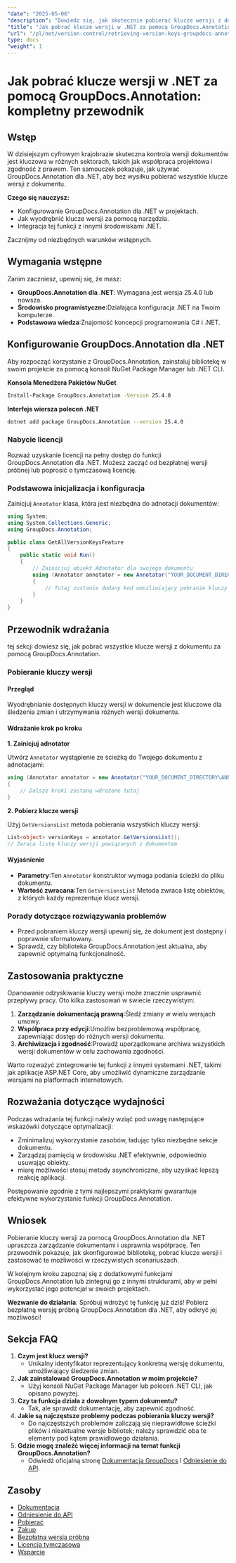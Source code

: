```yaml
---
"date": "2025-05-06"
"description": "Dowiedz się, jak skutecznie pobierać klucze wersji z dokumentów przy użyciu GroupDocs.Annotation dla .NET. Ulepsz zarządzanie dokumentami i współpracę dzięki temu przewodnikowi krok po kroku."
"title": "Jak pobrać klucze wersji w .NET za pomocą GroupDocs.Annotation? — kompletny przewodnik"
"url": "/pl/net/version-control/retrieving-version-keys-groupdocs-annotation-dotnet/"
type: docs
"weight": 1
---
```


# Jak pobrać klucze wersji w .NET za pomocą GroupDocs.Annotation: kompletny przewodnik

## Wstęp

W dzisiejszym cyfrowym krajobrazie skuteczna kontrola wersji dokumentów jest kluczowa w różnych sektorach, takich jak współpraca projektowa i zgodność z prawem. Ten samouczek pokazuje, jak używać GroupDocs.Annotation dla .NET, aby bez wysiłku pobierać wszystkie klucze wersji z dokumentu.

**Czego się nauczysz:**
- Konfigurowanie GroupDocs.Annotation dla .NET w projektach.
- Jak wyodrębnić klucze wersji za pomocą narzędzia.
- Integracja tej funkcji z innymi środowiskami .NET.

Zacznijmy od niezbędnych warunków wstępnych.

## Wymagania wstępne

Zanim zaczniesz, upewnij się, że masz:
- **GroupDocs.Annotation dla .NET**: Wymagana jest wersja 25.4.0 lub nowsza.
- **Środowisko programistyczne**:Działająca konfiguracja .NET na Twoim komputerze.
- **Podstawowa wiedza**:Znajomość koncepcji programowania C# i .NET.

## Konfigurowanie GroupDocs.Annotation dla .NET

Aby rozpocząć korzystanie z GroupDocs.Annotation, zainstaluj bibliotekę w swoim projekcie za pomocą konsoli NuGet Package Manager lub .NET CLI.

**Konsola Menedżera Pakietów NuGet**
```bash
Install-Package GroupDocs.Annotation -Version 25.4.0
```

**Interfejs wiersza poleceń .NET**
```bash
dotnet add package GroupDocs.Annotation --version 25.4.0
```

### Nabycie licencji

Rozważ uzyskanie licencji na pełny dostęp do funkcji GroupDocs.Annotation dla .NET. Możesz zacząć od bezpłatnej wersji próbnej lub poprosić o tymczasową licencję.

### Podstawowa inicjalizacja i konfiguracja

Zainicjuj `Annotator` klasa, która jest niezbędna do adnotacji dokumentów:

```csharp
using System;
using System.Collections.Generic;
using GroupDocs.Annotation;

public class GetAllVersionKeysFeature
{
    public static void Run()
    {
        // Zainicjuj obiekt Adnotator dla swojego dokumentu
        using (Annotator annotator = new Annotator("YOUR_DOCUMENT_DIRECTORY\ANNOTATED_WITH_VERSIONS"))
        {
            // Tutaj zostanie dodany kod umożliwiający pobranie kluczy wersji
        }
    }
}
```

## Przewodnik wdrażania

tej sekcji dowiesz się, jak pobrać wszystkie klucze wersji z dokumentu za pomocą GroupDocs.Annotation.

### Pobieranie kluczy wersji

#### Przegląd

Wyodrębnianie dostępnych kluczy wersji w dokumencie jest kluczowe dla śledzenia zmian i utrzymywania różnych wersji dokumentu.

#### Wdrażanie krok po kroku

**1. Zainicjuj adnotator**

Utwórz `Annotator` wystąpienie ze ścieżką do Twojego dokumentu z adnotacjami:

```csharp
using (Annotator annotator = new Annotator("YOUR_DOCUMENT_DIRECTORY\ANNOTATED_WITH_VERSIONS"))
{
    // Dalsze kroki zostaną wdrożone tutaj
}
```

**2. Pobierz klucze wersji**

Użyj `GetVersionsList` metoda pobierania wszystkich kluczy wersji:

```csharp
List<object> versionKeys = annotator.GetVersionsList();
// Zwraca listę kluczy wersji powiązanych z dokumentem
```

#### Wyjaśnienie
- **Parametry**:Ten `Annotator` konstruktor wymaga podania ścieżki do pliku dokumentu.
- **Wartość zwracana**:Ten `GetVersionsList` Metoda zwraca listę obiektów, z których każdy reprezentuje klucz wersji.

### Porady dotyczące rozwiązywania problemów

- Przed pobraniem kluczy wersji upewnij się, że dokument jest dostępny i poprawnie sformatowany.
- Sprawdź, czy biblioteka GroupDocs.Annotation jest aktualna, aby zapewnić optymalną funkcjonalność.

## Zastosowania praktyczne

Opanowanie odzyskiwania kluczy wersji może znacznie usprawnić przepływy pracy. Oto kilka zastosowań w świecie rzeczywistym:

1. **Zarządzanie dokumentacją prawną**:Śledź zmiany w wielu wersjach umowy.
2. **Współpraca przy edycji**:Umożliw bezproblemową współpracę, zapewniając dostęp do różnych wersji dokumentu.
3. **Archiwizacja i zgodność**:Prowadź uporządkowane archiwa wszystkich wersji dokumentów w celu zachowania zgodności.

Warto rozważyć zintegrowanie tej funkcji z innymi systemami .NET, takimi jak aplikacje ASP.NET Core, aby umożliwić dynamiczne zarządzanie wersjami na platformach internetowych.

## Rozważania dotyczące wydajności

Podczas wdrażania tej funkcji należy wziąć pod uwagę następujące wskazówki dotyczące optymalizacji:

- Zminimalizuj wykorzystanie zasobów, ładując tylko niezbędne sekcje dokumentu.
- Zarządzaj pamięcią w środowisku .NET efektywnie, odpowiednio usuwając obiekty.
- miarę możliwości stosuj metody asynchroniczne, aby uzyskać lepszą reakcję aplikacji.

Postępowanie zgodnie z tymi najlepszymi praktykami gwarantuje efektywne wykorzystanie funkcji GroupDocs.Annotation.

## Wniosek

Pobieranie kluczy wersji za pomocą GroupDocs.Annotation dla .NET upraszcza zarządzanie dokumentami i usprawnia współpracę. Ten przewodnik pokazuje, jak skonfigurować bibliotekę, pobrać klucze wersji i zastosować te możliwości w rzeczywistych scenariuszach.

W kolejnym kroku zapoznaj się z dodatkowymi funkcjami GroupDocs.Annotation lub zintegruj go z innymi strukturami, aby w pełni wykorzystać jego potencjał w swoich projektach.

**Wezwanie do działania**: Spróbuj wdrożyć tę funkcję już dziś! Pobierz bezpłatną wersję próbną GroupDocs.Annotation dla .NET, aby odkryć jej możliwości!

## Sekcja FAQ

1. **Czym jest klucz wersji?**
   - Unikalny identyfikator reprezentujący konkretną wersję dokumentu, umożliwiający śledzenie zmian.
2. **Jak zainstalować GroupDocs.Annotation w moim projekcie?**
   - Użyj konsoli NuGet Package Manager lub poleceń .NET CLI, jak opisano powyżej.
3. **Czy ta funkcja działa z dowolnym typem dokumentu?**
   - Tak, ale sprawdź dokumentację, aby zapewnić zgodność.
4. **Jakie są najczęstsze problemy podczas pobierania kluczy wersji?**
   - Do najczęstszych problemów zaliczają się nieprawidłowe ścieżki plików i nieaktualne wersje bibliotek; należy sprawdzić oba te elementy pod kątem prawidłowego działania.
5. **Gdzie mogę znaleźć więcej informacji na temat funkcji GroupDocs.Annotation?**
   - Odwiedź oficjalną stronę [Dokumentacja GroupDocs](https://docs.groupdocs.com/annotation/net/) I [Odniesienie do API](https://reference.groupdocs.com/annotation/net/).

## Zasoby
- [Dokumentacja](https://docs.groupdocs.com/annotation/net/)
- [Odniesienie do API](https://reference.groupdocs.com/annotation/net/)
- [Pobierać](https://releases.groupdocs.com/annotation/net/)
- [Zakup](https://purchase.groupdocs.com/buy)
- [Bezpłatna wersja próbna](https://releases.groupdocs.com/annotation/net/)
- [Licencja tymczasowa](https://purchase.groupdocs.com/temporary-license/)
- [Wsparcie](https://forum.groupdocs.com/c/annotation/)